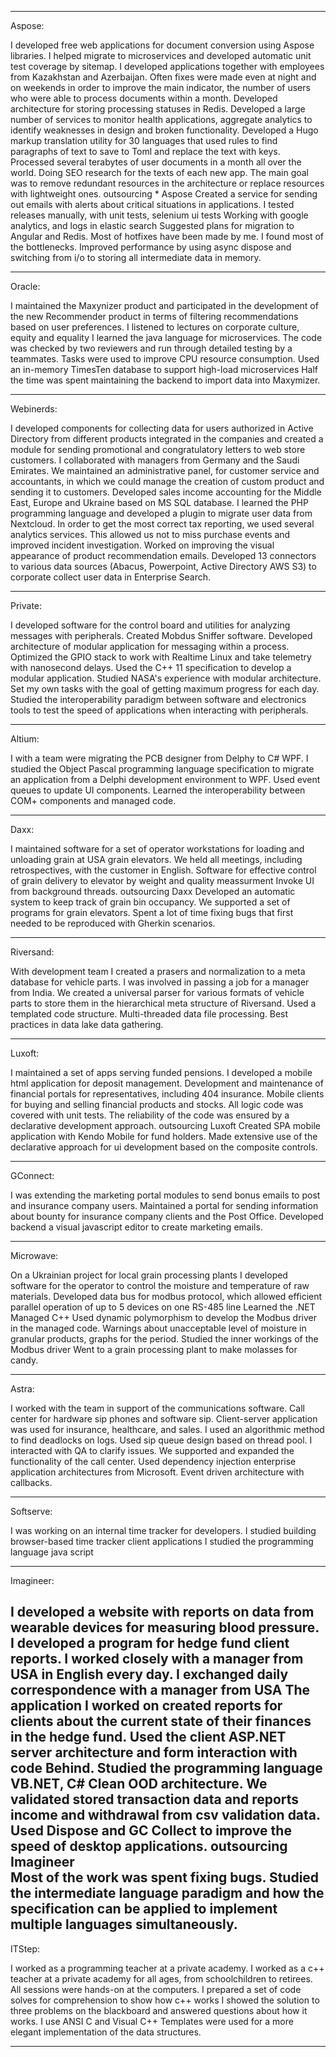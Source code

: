--------------
Aspose: 

I developed free web applications for document conversion using Aspose libraries. I helped migrate to microservices and developed automatic unit test coverage by sitemap.
I developed applications together with employees from Kazakhstan and Azerbaijan.
Often fixes were made even at night and on weekends in order to improve the main indicator, the number of users who were able to process documents within a month.
Developed architecture for storing processing statuses in Redis.
Developed a large number of services to monitor health applications, aggregate analytics to identify weaknesses in design and broken functionality.
Developed a Hugo markup translation utility for 30 languages that used rules to find paragraphs of text to save to Toml and replace the text with keys.
Processed several terabytes of user documents in a month all over the world.
Doing SEO research for the texts of each new app.
The main goal was to remove redundant resources in the architecture or replace resources with lightweight ones. 
outsourcing * Aspose
Created a service for sending out emails with alerts about critical situations in applications.
I tested releases manually, with unit tests, selenium ui tests
Working with google analytics, and logs in elastic search
Suggested plans for migration to Angular and Redis.
Most of hotfixes have been made by me.
I found most of the bottlenecks.
Improved performance by using async dispose and switching from i/o to storing all intermediate data in memory.

--------------

Oracle: 

I maintained the Maxynizer product and participated in the development of the new Recommender product in terms of filtering recommendations based on user preferences.
I listened to lectures on corporate culture, equity and equality
I learned the java language for microservices. 
The code was checked by two reviewers and run through detailed testing by a teammates.
Tasks were used to improve CPU resource consumption.
Used an in-memory TimesTen database to support high-load microservices
Half the time was spent maintaining the backend to import data into Maxymizer.

--------------

Webinerds: 

I developed components for collecting data for users authorized in Active Directory from different products integrated in the companies and created a module for sending promotional and congratulatory letters to web store customers.
I collaborated with managers from Germany and the Saudi Emirates.
We maintained an administrative panel, for customer service and accountants, in which we could manage the creation of custom product and sending it to customers.
Developed sales income accounting for the Middle East, Europe and Ukraine based on MS SQL database.
I learned the PHP programming language and developed a plugin to migrate user data from Nextcloud. 
In order to get the most correct tax reporting, we used several analytics services. This allowed us not to miss purchase events and improved incident investigation.
Worked on improving the visual appearance of product recommendation emails.
Developed 13 connectors to various data sources (Abacus, Powerpoint, Active Directory AWS S3) to corporate collect user data in Enterprise Search.

--------------
Private: 

I developed software for the control board and utilities for analyzing messages with peripherals.
Created Mobdus Sniffer software. Developed architecture of modular application for messaging within a process. 
Optimized the GPIO stack to work with Realtime Linux and take telemetry with nanosecond delays.
Used the C++ 11 specification to develop a modular application.
Studied NASA's experience with modular architecture.
Set my own tasks with the goal of getting maximum progress for each day.
Studied the interoperability paradigm between software and electronics tools to test the speed of applications when interacting with peripherals.

--------------
Altium: 

I with a team were migrating the PCB designer from Delphy to C# WPF.
I studied the Object Pascal programming language specification to migrate an application from a Delphi development environment to WPF.
Used event queues to update UI components.
Learned the interoperability between COM+ components and managed code.

--------------
Daxx: 

I maintained software for a set of operator workstations for loading and unloading grain at USA grain elevators.
We held all meetings, including retrospectives, with the customer in English.
Software for effective control of grain delivery to elevator by weight and quality meassurment
Invoke UI from background threads.
outsourcing Daxx
Developed an automatic system to keep track of grain bin occupancy.
We supported a set of programs for grain elevators.
Spent a lot of time fixing bugs that first needed to be reproduced with Gherkin scenarios.

--------------
Riversand: 

With development team I created a prasers and normalization to a meta database for vehicle parts. 
I was involved in passing a job for a manager from India.
We created a universal parser for various formats of vehicle parts to store them in the hierarchical meta structure of Riversand.
Used a templated code structure.
Multi-threaded data file processing.
Best practices in data lake data gathering.

--------------
Luxoft: 

I maintained a set of apps serving funded pensions. I developed a mobile html application for deposit management.
Development and maintenance of financial portals for representatives, including 404 insurance. Mobile clients for buying and selling financial products and stocks.
All logic code was covered with unit tests.
The reliability of the code was ensured by a declarative development approach.
outsourcing Luxoft
Created SPA mobile application with Kendo Mobile for fund holders.
Made extensive use of the declarative approach for ui development based on the composite controls.

--------------
GConnect: 

I was extending the marketing portal modules to send bonus emails to post and insurance company users.
Maintained a portal for sending information about bounty for insurance company clients and the Post Office.
Developed backend a visual javascript editor to create marketing emails.

--------------
Microwave: 

On a Ukrainian project for local grain processing plants I developed software for the operator to control the moisture and temperature of raw materials.
Developed data bus for modbus protocol, which allowed efficient parallel operation of up to 5 devices on one RS-485 line
Learned the .NET Managed C++
Used dynamic polymorphism to develop the Modbus driver in the managed code.
Warnings about unacceptable level of moisture in granular products, graphs for the period.
Studied the inner workings of the Modbus driver
Went to a grain processing plant to make molasses for candy.

--------------
Astra: 

I worked with the team in support of the communications software.
Call center for hardware sip phones and software sip. Client-server application was used for insurance, healthcare, and sales.
I used an algorithmic method to find deadlocks on logs. 
Used sip queue design based on thread pool.
I interacted with QA to clarify issues.
We supported and expanded the functionality of the call center.
Used dependency injection enterprise application architectures from Microsoft.
Event driven architecture with callbacks.

--------------
Softserve: 

I was working on an internal time tracker for developers.
I studied building browser-based time tracker client applications
I studied the programming language java script

--------------
Imagineer: 

I developed a website with reports on data from wearable devices for measuring blood pressure. I developed a program for hedge fund client reports.
I worked closely with a manager from USA in English every day.
I exchanged daily correspondence with a manager from USA
The application I worked on created reports for clients about the current state of their finances in the hedge fund.
Used the client ASP.NET server architecture and form interaction with code Behind. 
Studied the programming language VB.NET, C#
Clean OOD architecture.
We validated stored transaction data and reports income and withdrawal from csv validation data.
Used Dispose and GC Collect to improve the speed of desktop applications.
outsourcing Imagineer	
Most of the work was spent fixing bugs.
Studied the intermediate language paradigm and how the specification can be applied to implement multiple languages simultaneously.
--------------
ITStep: 

I worked as a programming teacher at a private academy.
I worked as a c++ teacher at a private academy for all ages, from schoolchildren to retirees.
All sessions were hands-on at the computers.
I prepared a set of code solves for comprehension to show how c++ works
I showed the solution to three problems on the blackboard and answered questions about how it works.
I use ANSI C and Visual C++
Templates were used for a more elegant implementation of the data structures.

--------------

